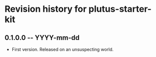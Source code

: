 # Revision history for plutus-starter-kit

## 0.1.0.0 -- YYYY-mm-dd

- First version. Released on an unsuspecting world.
